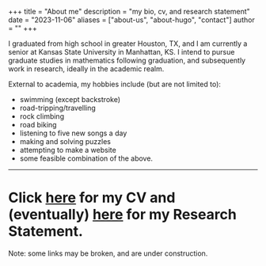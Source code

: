 +++
title = "About me"
description = "my bio, cv, and research statement"
date = "2023-11-06"
aliases = ["about-us", "about-hugo", "contact"]
author = ""
+++

I graduated from high school in greater Houston, TX, and I am currently a senior at Kansas State University in Manhattan, KS. I intend to pursue graduate studies in mathematics following graduation, and subsequently work in research, ideally in the academic realm.

External to academia, my hobbies include (but are not limited to):

- swimming (except backstroke)
- road-tripping/travelling
- rock climbing
- road biking
- listening to five new songs a day
- making and solving puzzles
- attempting to make a website
- some feasible combination of the above.

---
# Click [here](../assets/cvp.pdf) for my CV and (eventually) [here]() for my Research Statement.

Note: some links may be broken, and are under construction.